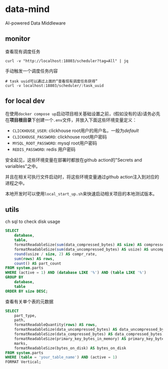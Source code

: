 # data-mind

AI-powered Data Middleware

## monitor

查看现有调度任务

```shell
curl -v "http://localhost:18803/scheduler?tag=All" | jq
```

手动触发一个调度任务内容

```shell
# task uuid可以通过上面的“查看现有调度任务获得”
curl -v localhost:18803/scheduler/:task_uuid
```

## for local dev

在使用`docker compose up`启动项目相关基础设置之前，(假如没有的话)请务必先在**项目根目录**下创建一个`.env`文件，并放入下面这些环境变量定义：

- `CLICKHOUSE_USER`: clickhouse root用户的用户名，一般为*default*
- `CLICKHOUSE_PASSWORD`: clickhouse root用户密码
- `MYSQL_ROOT_PASSWORD`: mysql root用户密码
- `REDIS_PASSWORD`: redis 用户密码

安全起见，这些环境变量在部署时都放在github action的"Secrets and varialbles"之中。

并且在相关可执行文件启动时，将这些环境变量通过github action注入到对应的进程之中。

本地开发时可以使用`local_start_up.sh`来快速启动相关项目的本地测试版本。

## utils

ch sql to check disk usage

```sql
SELECT
    database,
    table,
    formatReadableSize(sum(data_compressed_bytes) AS size) AS compressed,
    formatReadableSize(sum(data_uncompressed_bytes) AS usize) AS uncompressed,
    round(usize / size, 2) AS compr_rate,
    sum(rows) AS rows,
    count() AS part_count
FROM system.parts
WHERE (active = 1) AND (database LIKE '%') AND (table LIKE '%')
GROUP BY
    database,
    table
ORDER BY size DESC;
```

查看有关单个表的元数据

```sql
SELECT
    part_type,
    path,
    formatReadableQuantity(rows) AS rows,
    formatReadableSize(data_uncompressed_bytes) AS data_uncompressed_bytes,
    formatReadableSize(data_compressed_bytes) AS data_compressed_bytes,
    formatReadableSize(primary_key_bytes_in_memory) AS primary_key_bytes_in_memory,
    marks,
    formatReadableSize(bytes_on_disk) AS bytes_on_disk
FROM system.parts
WHERE (table = 'your_table_name') AND (active = 1)
FORMAT Vertical;
```
